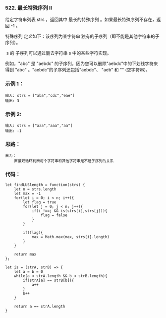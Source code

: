 ### 522. 最长特殊序列 II
给定字符串列表 strs ，返回其中 最长的特殊序列 。如果最长特殊序列不存在，返回 -1 。

特殊序列 定义如下：该序列为某字符串 独有的子序列（即不能是其他字符串的子序列）。

 s 的 子序列可以通过删去字符串 s 中的某些字符实现。

例如，"abc" 是 "aebdc" 的子序列，因为您可以删除"aebdc"中的下划线字符来得到 "abc" 。"aebdc"的子序列还包括"aebdc"、 "aeb" 和 "" (空字符串)。

### 示例 1：
    输入: strs = ["aba","cdc","eae"]
    输出: 3
### 示例 2:
    输入: strs = ["aaa","aaa","aa"]
    输出: -1

### 思路：
    暴力：
        直接双循环判断每个字符串和其他字符串是不是子序列的关系

### 代码：
    let findLUSlength = function(strs) {
        let n = strs.length
        let max = -1
        for(let i = 0; i < n; i++){
            let flag = true
            for(let j = 0; j < n; j++){
                if(i !==j && is(strs[i],strs[j])){
                    flag = false
                }
            }

            if(flag){
                max = Math.max(max, strs[i].length)
            }
        }

        return max
    };

    let is = (strA, strB) => {
        let a = b = 0
        while(a < strA.length && b < strB.length){
            if(strA[a] == strB[b]){
                a++
            }
            b++
        }

        return a == strA.length
    }
